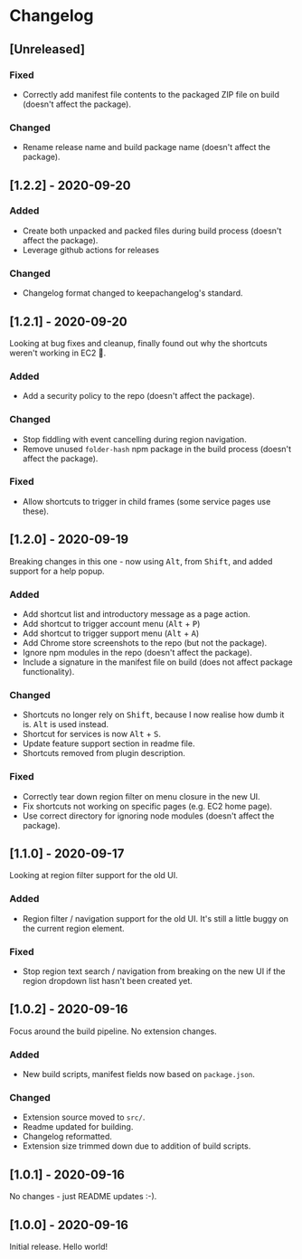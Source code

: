 # Changelog

## [Unreleased]

### Fixed
- Correctly add manifest file contents to the packaged ZIP file on build (doesn't affect the package).  

### Changed
- Rename release name and build package name (doesn't affect the package).

## [1.2.2] - 2020-09-20

### Added
- Create both unpacked and packed files during build process (doesn't affect the package).
- Leverage github actions for releases

### Changed
- Changelog format changed to keepachangelog's standard.

## [1.2.1] - 2020-09-20

Looking at bug fixes and cleanup, finally found out why the shortcuts weren't working in EC2 🙌. 

### Added
- Add a security policy to the repo (doesn't affect the package).

### Changed
- Stop fiddling with event cancelling during region navigation.
- Remove unused `folder-hash` npm package in the build process (doesn't affect the package).

### Fixed
- Allow shortcuts to trigger in child frames (some service pages use these).

## [1.2.0] - 2020-09-19

Breaking changes in this one - now using <kbd>Alt</kbd>, from <kbd>Shift</kbd>, and added support for a help popup.

### Added
- Add shortcut list and introductory message as a page action.
- Add shortcut to trigger account menu (<kbd>Alt</kbd> + <kbd>P</kbd>)
- Add shortcut to trigger support menu (<kbd>Alt</kbd> + <kbd>A</kbd>)
- Add Chrome store screenshots to the repo (but not the package).
- Ignore npm modules in the repo (doesn't affect the package).
- Include a signature in the manifest file on build (does not affect package functionality).

### Changed
- Shortcuts no longer rely on <kbd>Shift</kbd>, because I now realise how dumb it is. <kbd>Alt</kbd> is used instead.
- Shortcut for services is now <kbd>Alt</kbd> + <kbd>S</kbd>.
- Update feature support section in readme file.
- Shortcuts removed from plugin description.

### Fixed
- Correctly tear down region filter on menu closure in the new UI.
- Fix shortcuts not working on specific pages (e.g. EC2 home page).
- Use correct directory for ignoring node modules (doesn't affect the package).

## [1.1.0] - 2020-09-17

Looking at region filter support for the old UI.

### Added
- Region filter / navigation support for the old UI. It's still a little buggy on the current region element.

### Fixed
- Stop region text search / navigation from breaking on the new UI if the region dropdown list
hasn't been created yet.  

## [1.0.2] - 2020-09-16

Focus around the build pipeline. No extension changes.

### Added
- New build scripts, manifest fields now based on `package.json`.

### Changed
- Extension source moved to `src/`.
- Readme updated for building.
- Changelog reformatted.
- Extension size trimmed down due to addition of build scripts.

## [1.0.1] - 2020-09-16

No changes - just README updates :-).

## [1.0.0] - 2020-09-16

Initial release. Hello world!
